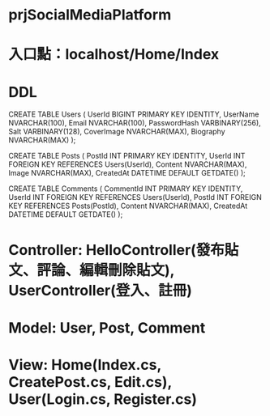 # prjSocialMediaPlatform

# 入口點：localhost/Home/Index

# DDL
CREATE TABLE Users (
    UserId BIGINT PRIMARY KEY IDENTITY,
    UserName NVARCHAR(100),
    Email NVARCHAR(100),
    PasswordHash VARBINARY(256),
    Salt VARBINARY(128),
    CoverImage NVARCHAR(MAX),
    Biography NVARCHAR(MAX)
);

CREATE TABLE Posts (
    PostId INT PRIMARY KEY IDENTITY,
    UserId INT FOREIGN KEY REFERENCES Users(UserId),
    Content NVARCHAR(MAX),
    Image NVARCHAR(MAX),
    CreatedAt DATETIME DEFAULT GETDATE()
);

CREATE TABLE Comments (
    CommentId INT PRIMARY KEY IDENTITY,
    UserId INT FOREIGN KEY REFERENCES Users(UserId),
    PostId INT FOREIGN KEY REFERENCES Posts(PostId),
    Content NVARCHAR(MAX),
    CreatedAt DATETIME DEFAULT GETDATE()
);

# Controller: HelloController(發布貼文、評論、編輯刪除貼文), UserController(登入、註冊)
# Model: User, Post, Comment
# View: Home(Index.cs, CreatePost.cs, Edit.cs), User(Login.cs, Register.cs)
